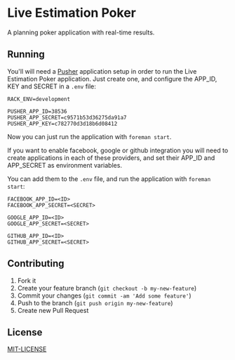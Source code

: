 # Live Estimation Poker

A planning poker application with real-time results.

## Running

You'll will need a [Pusher](pusher.com) application setup in order to run the Live Estimation Poker application. Just create one, and configure the APP_ID, KEY and SECRET in a `.env` file:

```
RACK_ENV=development

PUSHER_APP_ID=38536
PUSHER_APP_SECRET=c9571b53d36275da91a7
PUSHER_APP_KEY=c782770d3d18b6d08412
```

Now you can just run the application with `foreman start`.

If you want to enable facebook, google or github integration you will need to create applications in each of these providers, and set their APP_ID and APP_SECRET as environment variables.

You can add them to the `.env` file, and run the application with `foreman start`:

```
FACEBOOK_APP_ID=<ID>
FACEBOOK_APP_SECRET=<SECRET>

GOOGLE_APP_ID=<ID>
GOOGLE_APP_SECRET=<SECRET>

GITHUB_APP_ID=<ID>
GITHUB_APP_SECRET=<SECRET>
```

## Contributing

1. Fork it
2. Create your feature branch (`git checkout -b my-new-feature`)
3. Commit your changes (`git commit -am 'Add some feature'`)
4. Push to the branch (`git push origin my-new-feature`)
5. Create new Pull Request

## License

[MIT-LICENSE](https://github.com/vicentemundim/live-estimation-poker/blob/master/License.txt)